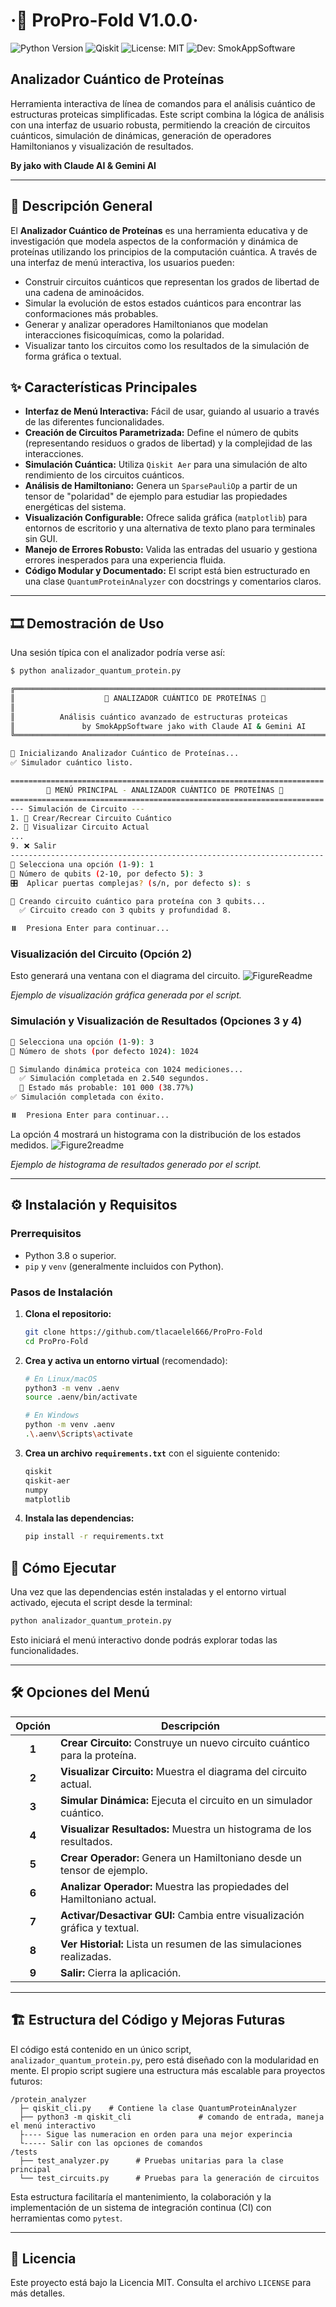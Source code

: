 # ·🧬 ProPro-Fold V1.0.0·

![Python Version](https://img.shields.io/badge/python-3.8%2B-blue.svg)
![Qiskit](https://img.shields.io/badge/Qiskit-0.45%2B-9657FF?logo=qiskit)
![License: MIT](https://img.shields.io/badge/License-MIT-yellow.svg)
![Dev: SmokAppSoftware](https://img.shields.io/badge/SmokApp-Software-red.svg)

## Analizador Cuántico de Proteínas 
Herramienta interactiva de línea de comandos para el análisis cuántico de estructuras proteicas simplificadas. Este script combina la lógica de análisis con una interfaz de usuario robusta, permitiendo la creación de circuitos cuánticos, simulación de dinámicas, generación de operadores Hamiltonianos y visualización de resultados.

**By jako with Claude AI & Gemini AI**

---

## 📜 Descripción General

El **Analizador Cuántico de Proteínas** es una herramienta educativa y de investigación que modela aspectos de la conformación y dinámica de proteínas utilizando los principios de la computación cuántica. A través de una interfaz de menú interactiva, los usuarios pueden:

-   Construir circuitos cuánticos que representan los grados de libertad de una cadena de aminoácidos.
-   Simular la evolución de estos estados cuánticos para encontrar las conformaciones más probables.
-   Generar y analizar operadores Hamiltonianos que modelan interacciones fisicoquímicas, como la polaridad.
-   Visualizar tanto los circuitos como los resultados de la simulación de forma gráfica o textual.

## ✨ Características Principales

-   **Interfaz de Menú Interactiva:** Fácil de usar, guiando al usuario a través de las diferentes funcionalidades.
-   **Creación de Circuitos Parametrizada:** Define el número de qubits (representando residuos o grados de libertad) y la complejidad de las interacciones.
-   **Simulación Cuántica:** Utiliza `Qiskit Aer` para una simulación de alto rendimiento de los circuitos cuánticos.
-   **Análisis de Hamiltoniano:** Genera un `SparsePauliOp` a partir de un tensor de "polaridad" de ejemplo para estudiar las propiedades energéticas del sistema.
-   **Visualización Configurable:** Ofrece salida gráfica (`matplotlib`) para entornos de escritorio y una alternativa de texto plano para terminales sin GUI.
-   **Manejo de Errores Robusto:** Valida las entradas del usuario y gestiona errores inesperados para una experiencia fluida.
-   **Código Modular y Documentado:** El script está bien estructurado en una clase `QuantumProteinAnalyzer` con docstrings y comentarios claros.

---

## 🎞️ Demostración de Uso

Una sesión típica con el analizador podría verse así:

```sh
$ python analizador_quantum_protein.py

╔══════════════════════════════════════════════════════════════════════════════╗
║                    🧬 ANALIZADOR CUÁNTICO DE PROTEÍNAS 🧬                    ║
║                                                                              ║
║          Análisis cuántico avanzado de estructuras proteicas                ║
║               by SmokAppSoftware jako with Claude AI & Gemini AI               ║
╚══════════════════════════════════════════════════════════════════════════════╝

🔬 Inicializando Analizador Cuántico de Proteínas...
✅ Simulador cuántico listo.

======================================================================
        🧬 MENÚ PRINCIPAL - ANALIZADOR CUÁNTICO DE PROTEÍNAS 🧬
======================================================================
--- Simulación de Circuito ---
1. 🔧 Crear/Recrear Circuito Cuántico
2. 🎨 Visualizar Circuito Actual
...
9. ❌ Salir
----------------------------------------------------------------------
🤔 Selecciona una opción (1-9): 1
🔢 Número de qubits (2-10, por defecto 5): 3
🎛️  Aplicar puertas complejas? (s/n, por defecto s): s

🔧 Creando circuito cuántico para proteína con 3 qubits...
  ✅ Circuito creado con 3 qubits y profundidad 8.

⏸️  Presiona Enter para continuar...
```

### Visualización del Circuito (Opción 2)
Esto generará una ventana con el diagrama del circuito.
![FigureReadme](https://github.com/user-attachments/assets/6bd9e67a-5fa8-48f8-a294-fc502d704d16)


*Ejemplo de visualización gráfica generada por el script.*

### Simulación y Visualización de Resultados (Opciones 3 y 4)
```sh
🤔 Selecciona una opción (1-9): 3
🎯 Número de shots (por defecto 1024): 1024

🚀 Simulando dinámica proteica con 1024 mediciones...
  ✅ Simulación completada en 2.540 segundos.
  🎯 Estado más probable: 101 000 (38.77%)
✅ Simulación completada con éxito.

⏸️  Presiona Enter para continuar...
```
La opción 4 mostrará un histograma con la distribución de los estados medidos.
![Figure2readme](https://github.com/user-attachments/assets/81ab0528-f5dc-48a2-a094-a981949c5e28)


*Ejemplo de histograma de resultados generado por el script.*

---

## ⚙️ Instalación y Requisitos

### Prerrequisitos
-   Python 3.8 o superior.
-   `pip` y `venv` (generalmente incluidos con Python).

### Pasos de Instalación
1.  **Clona el repositorio:**
    ```bash
    git clone https://github.com/tlacaelel666/ProPro-Fold
    cd ProPro-Fold
    ```

2.  **Crea y activa un entorno virtual** (recomendado):
    ```bash
    # En Linux/macOS
    python3 -m venv .aenv
    source .aenv/bin/activate

    # En Windows
    python -m venv .aenv
    .\.aenv\Scripts\activate
    ```

3.  **Crea un archivo `requirements.txt`** con el siguiente contenido:
    ```txt
    qiskit
    qiskit-aer
    numpy
    matplotlib
    ```

4.  **Instala las dependencias:**
    ```bash
    pip install -r requirements.txt
    ```

## 🚀 Cómo Ejecutar

Una vez que las dependencias estén instaladas y el entorno virtual activado, ejecuta el script desde la terminal:

```bash
python analizador_quantum_protein.py
```

Esto iniciará el menú interactivo donde podrás explorar todas las funcionalidades.

---

## 🛠️ Opciones del Menú

| Opción | Descripción                                                               |
| :----: | ------------------------------------------------------------------------- |
| **1**  | **Crear Circuito:** Construye un nuevo circuito cuántico para la proteína.  |
| **2**  | **Visualizar Circuito:** Muestra el diagrama del circuito actual.         |
| **3**  | **Simular Dinámica:** Ejecuta el circuito en un simulador cuántico.       |
| **4**  | **Visualizar Resultados:** Muestra un histograma de los resultados.       |
| **5**  | **Crear Operador:** Genera un Hamiltoniano desde un tensor de ejemplo.    |
| **6**  | **Analizar Operador:** Muestra las propiedades del Hamiltoniano actual.   |
| **7**  | **Activar/Desactivar GUI:** Cambia entre visualización gráfica y textual. |
| **8**  | **Ver Historial:** Lista un resumen de las simulaciones realizadas.       |
| **9**  | **Salir:** Cierra la aplicación.                                          |

---

## 🏗️ Estructura del Código y Mejoras Futuras

El código está contenido en un único script, `analizador_quantum_protein.py`, pero está diseñado con la modularidad en mente. El propio script sugiere una estructura más escalable para proyectos futuros:

```
/protein_analyzer
  ├─ qiskit_cli.py    # Contiene la clase QuantumProteinAnalyzer
  ├── python3 -m qiskit_cli               # comando de entrada, maneja el menú interactivo      
  ├---- Sigue las numeracion en orden para una mejor experincia     
  └----- Salir con las opciones de comandos            
/tests
  ├── test_analyzer.py      # Pruebas unitarias para la clase principal
  └── test_circuits.py      # Pruebas para la generación de circuitos
```
Esta estructura facilitaría el mantenimiento, la colaboración y la implementación de un sistema de integración continua (CI) con herramientas como `pytest`.

---

## 📄 Licencia

Este proyecto está bajo la Licencia MIT. Consulta el archivo `LICENSE` para más detalles.
